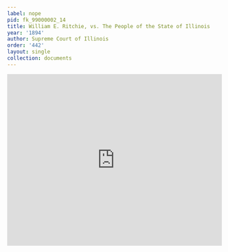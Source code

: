 ```yaml
---
label: nope
pid: fk_99000002_14
title: William E. Ritchie, vs. The People of the State of Illinois
year: '1894'
author: Supreme Court of Illinois
order: '442'
layout: single
collection: documents
---
```

<iframe src="https://northwestern.app.box.com/embed/s/0kkw9cix26glrpk2k4lwu9aai0wg65jp?sortColumn=date&view=list" width="500" height="400" frameborder="0" allowfullscreen webkitallowfullscreen msallowfullscreen></iframe>
